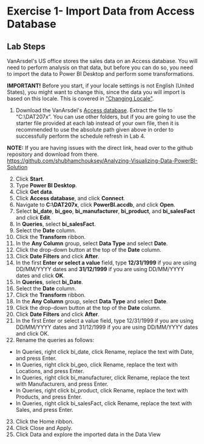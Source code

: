 # Exercise 1- Import Data from Access Database

## Lab Steps
VanArsdel's US office stores the sales data on an Access database. You will need to perform analysis on that data, but before you can do so, you need to import the data to Power BI Desktop and perform some transformations.       

**IMPORTANT!** Before you start, if your locale settings is not English (United States), you might want to change this, since the data you will import is based on this locale. This is covered in ["Changing Locale"](https://courses.edx.org/courses/course-v1:Microsoft+DAT207x+2T2017/course/).

1. Download the VanArsdel's [Access database](https://github.com/shubhamchouksey/Analyzing-Visualizing-Data-PowerBI-Solution/blob/master/PowerBI_Lab1/AccessDatabasePowerBI.zip). Extract the file to “C:\DAT207x”. You can use other folders, but if you are going to use the starter file provided at each lab instead of your own file, then it is recommended to use the absolute path given above in order to successfully perform the schedule refresh in Lab 4.

**NOTE:** If you are having issues with the direct link, head over to the github repository and download from there. https://github.com/shubhamchouksey/Analyzing-Visualizing-Data-PowerBI-Solution

2. Click **Start**.
3. Type **Power BI Desktop**.
4. Click **Get data**.
5. Click **Access database**, and click **Connect**.
6. Navigate to **C:\DAT207x**, click **PowerBI.accdb**, and click **Open**.
7. Select **bi_date**, **bi_geo**, **bi_manufacturer**, **bi_product**, and **bi_salesFact** and click **Edit**.
8. In **Queries**, select **bi_salesFact**.
9. Select the **Date** column.
10. Click the **Transform** ribbon.
11. In the **Any Column** group, select **Data Type** and select **Date**.
12. Click the drop-down button at the top of the **Date** column.
13. Click **Date Filters** and click **After**.
14. In the first **Enter or select a value** field, type **12/31/1999** if you are using DD/MM/YYYY dates and **31/12/1999** if you are using DD/MM/YYYY dates and click **OK**.
15. In **Queries**, select **bi_Date**.
16. Select the **Date** column.
17. Click the **Transform** ribbon.
18. In the **Any Column** group, select **Data Type** and select **Date**.
19. Click the drop-down button at the top of the **Date** column.
20. Click **Date Filters** and click **After**.
21. In the first Enter or select a value field, type 12/31/1999 if you are using DD/MM/YYYY dates and 31/12/1999 if you are using DD/MM/YYYY dates and click OK.
22. Rename the queries as follows:
- In Queries, right click bi_date, click Rename, replace the text with Date, and press Enter.
- In Queries, right click bi_geo, click Rename, replace the text with Locations, and press Enter.
- In Queries, right click bi_manufacturer, click Rename, replace the text with Manufacturers, and press Enter.
- In Queries, right click bi_product, click Rename, replace the text with Products, and press Enter.
- In Queries, right click bi_salesFact, click Rename, replace the text with Sales, and press Enter.
23. Click the Home ribbon.
24. Click Close and Apply.
25. Click Data and explore the imported data in the Data View
